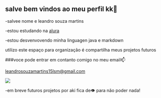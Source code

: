## salve bem vindos ao meu perfil kk🖤
-salvee nome e leandro souza martins

-estou estudando na [alura](https://alura.com.br)

-estou desvenvovendo minha linguagen java e markdown

utilizo este espaço para organização é compartilha meus projetos futuros

###voce pode entrar em contanto comigo no meu email📫

leandrosouzamartins15lsm@gmail.com

![](https://media1.tenor.com/m/3wen1lf5mK8AAAAC/dragon-ball-z-goku.gif)

-em breve futuros projetos por aki fica de👁️ para não poder nada!
